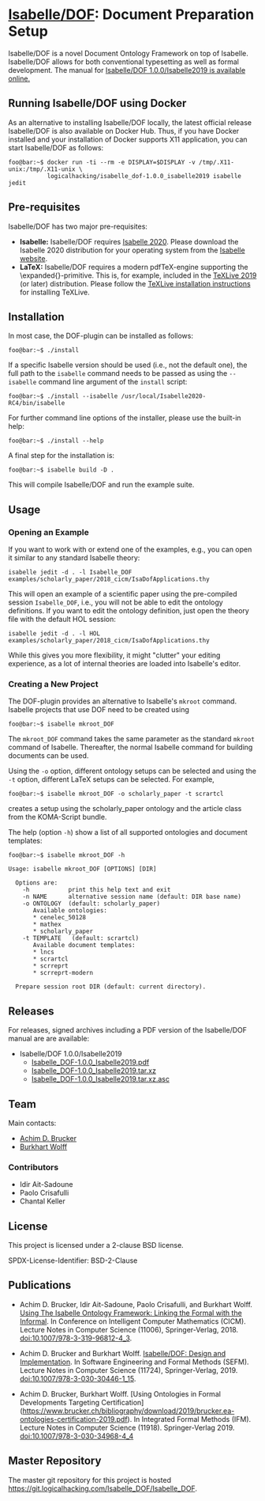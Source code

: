 # [Isabelle/DOF](https://git.logicalhacking.com/Isabelle_DOF/Isabelle_DOF): Document Preparation Setup

Isabelle/DOF is a novel Document Ontology Framework on top of Isabelle.
Isabelle/DOF allows for both conventional typesetting as well as formal
development. The manual for [Isabelle/DOF 1.0.0/Isabelle2019 is available 
online.](https://artifacts.logicalhacking.com/releases/Isabelle_DOF/Isabelle_DOF/Isabelle_DOF-1.0.0_Isabelle2019.pdf)

## Running Isabelle/DOF using Docker

As an alternative to installing Isabelle/DOF locally, the latest official release Isabelle/DOF
is also available on Docker Hub. Thus, if you have Docker installed and your installation of
Docker supports X11 application, you can start Isabelle/DOF as follows:

```console
foo@bar:~$ docker run -ti --rm -e DISPLAY=$DISPLAY -v /tmp/.X11-unix:/tmp/.X11-unix \ 
           logicalhacking/isabelle_dof-1.0.0_isabelle2019 isabelle jedit
```

## Pre-requisites

Isabelle/DOF has two major pre-requisites:

* **Isabelle:** Isabelle/DOF requires [Isabelle 2020](http://isabelle.in.tum.de/website-Isabelle2020-RC4/).
  Please download the Isabelle 2020 distribution for your operating
  system from the [Isabelle website](http://isabelle.in.tum.de/website-Isabelle2020-RC4/).
* **LaTeX:** Isabelle/DOF requires a modern pdfTeX-engine supporting the \expanded{}-primitive. This
  is, for example, included in the [TeXLive 2019](https://www.tug.org/texlive/) (or later)
  distribution. Please follow the [TeXLive installation instructions](https://www.tug.org/texlive/acquire-netinstall.html)
  for installing TeXLive.

## Installation

In most case, the DOF-plugin can be installed as follows:

```console
foo@bar:~$ ./install
```

If a specific Isabelle version should be used (i.e., not the default
one), the full path to the ``isabelle`` command needs to be passed as
using the ``--isabelle`` command line argument of the ``install`` script:

```console
foo@bar:~$ ./install --isabelle /usr/local/Isabelle2020-RC4/bin/isabelle
```

For further command line options of the installer, please use the
built-in help:

```console
foo@bar:~$ ./install --help
```

A final step for the installation is:

```console
foo@bar:~$ isabelle build -D .
```

This will compile Isabelle/DOF and run the example suite.

## Usage

### Opening an Example

If you want to work with or extend one of the examples, e.g., you can
open it similar to any standard Isabelle theory:

```console
isabelle jedit -d . -l Isabelle_DOF examples/scholarly_paper/2018_cicm/IsaDofApplications.thy
```

This will open an example of a scientific paper using the pre-compiled
session ``Isabelle_DOF``, i.e., you will not be able to edit the
ontology definitions. If you want to edit the ontology definition,
just open the theory file with the default HOL session:

```console
isabelle jedit -d . -l HOL examples/scholarly_paper/2018_cicm/IsaDofApplications.thy
```

While this gives you more flexibility, it might "clutter" your editing
experience, as a lot of internal theories are loaded into Isabelle's
editor.

### Creating a New Project

The DOF-plugin provides an alternative to Isabelle's ``mkroot`` command.
Isabelle projects that use DOF need to be created using

```console
foo@bar:~$ isabelle mkroot_DOF
```

The ``mkroot_DOF`` command takes the same parameter as the standard
``mkroot`` command of Isabelle. Thereafter, the normal Isabelle
command for building documents can be used.

Using the ``-o`` option, different ontology setups can be
selected and using the ``-t`` option, different LaTeX setups 
can be selected. For example,

```console
foo@bar:~$ isabelle mkroot_DOF -o scholarly_paper -t scrartcl
```

creates a setup using the scholarly_paper ontology and the article
class from the KOMA-Script bundle.

The help (option ``-h``) show a list of all supported ontologies and
document templates:

```console
foo@bar:~$ isabelle mkroot_DOF -h

Usage: isabelle mkroot_DOF [OPTIONS] [DIR]

  Options are:
    -h           print this help text and exit
    -n NAME      alternative session name (default: DIR base name)
    -o ONTOLOGY  (default: scholarly_paper)
       Available ontologies:
       * cenelec_50128
       * mathex
       * scholarly_paper
    -t TEMPLATE   (default: scrartcl)
       Available document templates:
       * lncs
       * scrartcl
       * scrreprt
       * scrreprt-modern

  Prepare session root DIR (default: current directory).
```

## Releases

For releases, signed archives including a PDF version of the Isabelle/DOF manual are
are available:

* Isabelle/DOF 1.0.0/Isabelle2019
  * [Isabelle_DOF-1.0.0_Isabelle2019.pdf](https://artifacts.logicalhacking.com/releases/Isabelle_DOF/Isabelle_DOF/Isabelle_DOF-1.0.0_Isabelle2019.pdf)
  * [Isabelle_DOF-1.0.0_Isabelle2019.tar.xz](https://artifacts.logicalhacking.com/releases/Isabelle_DOF/Isabelle_DOF/Isabelle_DOF-1.0.0_Isabelle2019.tar.xz)
  * [Isabelle_DOF-1.0.0_Isabelle2019.tar.xz.asc](https://artifacts.logicalhacking.com/releases/Isabelle_DOF/Isabelle_DOF/Isabelle_DOF-1.0.0_Isabelle2019.tar.xz.asc)

## Team

Main contacts:

* [Achim D. Brucker](http://www.brucker.ch/)
* [Burkhart Wolff](https://www.lri.fr/~wolff/)

### Contributors

* Idir Ait-Sadoune
* Paolo Crisafulli
* Chantal Keller

## License

This project is licensed under a 2-clause BSD license.

SPDX-License-Identifier: BSD-2-Clause

## Publications

* Achim D. Brucker, Idir Ait-Sadoune, Paolo Crisafulli, and Burkhart
  Wolff. [Using The Isabelle Ontology Framework: Linking the Formal
  with the Informal](https://www.brucker.ch/bibliography/download/2018/brucker.ea-isabelle-ontologies-2018.pdf).
  In Conference on Intelligent Computer Mathematics (CICM). Lecture
  Notes in Computer Science (11006), Springer-Verlag, 2018.
  [doi:10.1007/978-3-319-96812-4_3](https://doi.org/10.1007/978-3-319-96812-4_3).

* Achim D. Brucker and Burkhart Wolff. [Isabelle/DOF: Design and
  Implementation](https://www.brucker.ch/bibliography/download/2019/brucker.ea-isabelledof-2019.pdf).
  In Software Engineering and Formal Methods (SEFM). Lecture Notes in
  Computer Science (11724), Springer-Verlag, 2019.
  [doi:10.1007/978-3-030-30446-1_15](https://doi.org/10.1007/978-3-030-30446-1_15).

* Achim D. Brucker, Burkhart Wolff. [Using Ontologies in Formal Developments Targeting Certification]
  (https://www.brucker.ch/bibliography/download/2019/brucker.ea-ontologies-certification-2019.pdf). In 
  Integrated Formal Methods (IFM). Lecture Notes in Computer Science (11918). Springer-Verlag 2019.
  [doi:10.1007/978-3-030-34968-4_4](http://dx.doi.org/10.1007/978-3-030-34968-4_4)  

## Master Repository

The master git repository for this project is hosted
<https://git.logicalhacking.com/Isabelle_DOF/Isabelle_DOF>.
